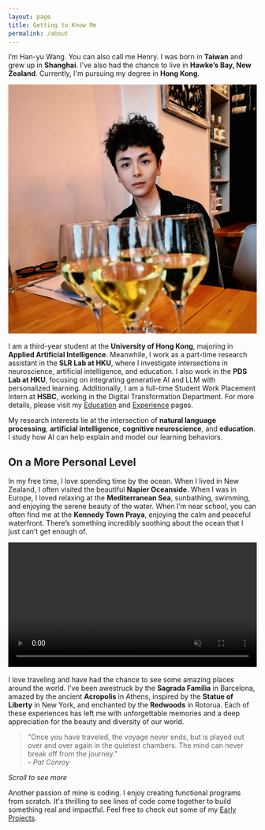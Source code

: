 ```yaml
---
layout: page
title: Getting to Know Me
permalink: /about
---
```


<style>
video, .fallback-image {
    width: 100%;
}
</style>

<p>I’m Han-yu Wang. You can also call me Henry. I was born in <strong>Taiwan</strong> and grew up in <strong>Shanghai</strong>. I’ve also had the chance to live in <strong>Hawke’s Bay, New Zealand</strong>. Currently, I'm pursuing my degree in <strong>Hong Kong</strong>.</p>
    
<img src="/assets/img/henry.jpg" alt="Henry">

<p>I am a third-year student at the <strong>University of Hong Kong</strong>, majoring in <strong>Applied Artificial Intelligence</strong>. Meanwhile, I work as a part-time research assistant in the <strong>SLR Lab at HKU</strong>, where I investigate intersections in neuroscience, artificial intelligence, and education. I also work in the <strong>PDS Lab at HKU</strong>, focusing on integrating generative AI and LLM with personalized learning. Additionally, I am a full-time Student Work Placement Intern at <strong>HSBC</strong>, working in the Digital Transformation Department. For more details, please visit my <a href="https://henryhyw.github.io/education.html">Education</a> and <a href="https://henryhyw.github.io/experience.html">Experience</a> pages.</p>

<p>My research interests lie at the intersection of <strong>natural language processing</strong>, <strong>artificial intelligence</strong>, <strong>cognitive neuroscience</strong>, and <strong>education</strong>. I study how AI can help explain and model our learning behaviors.</p>

<h2>On a More Personal Level</h2>

<p>In my free time, I love spending time by the ocean. When I lived in New Zealand, I often visited the beautiful <strong>Napier Oceanside</strong>. When I was in Europe, I loved relaxing at the <strong>Mediterranean Sea</strong>, sunbathing, swimming, and enjoying the serene beauty of the water. When I’m near school, you can often find me at the <strong>Kennedy Town Praya</strong>, enjoying the calm and peaceful waterfront. There’s something incredibly soothing about the ocean that I just can’t get enough of.</p>

<video id="videoElement" muted autoplay loop playsinline>
    <source src="/assets/vid/napier.mp4" type="video/mp4">
</video>
<img src="/assets/img/napier.png" alt="Travel" class="fallback-image" style="display: none;">

<p>I love traveling and have had the chance to see some amazing places around the world. I’ve been awestruck by the <strong>Sagrada Família</strong> in Barcelona, amazed by the ancient <strong>Acropolis</strong> in Athens, inspired by the <strong>Statue of Liberty</strong> in New York, and enchanted by the <strong>Redwoods</strong> in Rotorua. Each of these experiences has left me with unforgettable memories and a deep appreciation for the beauty and diversity of our world.</p>

<blockquote>
    "Once you have traveled, the voyage never ends, but is played out over and over again in the quietest chambers. The mind can never break off from the journey."
    <br>
    <em>- Pat Conroy</em>
</blockquote>

<div id="scroll-container" class="scroll-container"></div>
<p><em>Scroll to see more</em></p>

<p>Another passion of mine is coding. I enjoy creating functional programs from scratch. It's thrilling to see lines of code come together to build something real and impactful. Feel free to check out some of my <a href="https://henryhyw.github.io/early.html">Early Projects</a>.</p>

<script>
  // Array of image filenames
  const imageFilenames = [
    'athens1.jpg',
    'athens2.jpg',
    'athens3.jpg',
    'athens4.jpg',
    'athens5.jpg',
    'athens6.jpg',
    'athens7.jpg',
    'athens8.jpg',
    'athens9.jpg',
    'athens10.jpg',
    'athens11.jpg',
    'athens12.jpg',
    'athens13.jpg',
    'athens14.jpg',
    'athens15.jpg',
    'beijing1.jpg',
    'hongkong1.jpg',
    'hongkong2.jpg',
    'hongkong3.jpg',
    'hongkong4.jpg',
    'hongkong5.jpg',
    'hongkong6.jpg',
    'hongkong7.jpg',
    'hongkong8.jpg',
    'hkdisney1.jpg',
    'hkdisney2.jpg',
    'hkdisney3.jpg',
    'hkdisney4.jpg',
    'hkdisney5.jpg',
    'napier1.jpg',
    'rotorua1.jpg',
    'shanghai1.jpg',
    'shanghai2.jpg',
    'tainan1.jpg'
  ];

  // Function to shuffle an array
  function shuffle(array) {
    for (let i = array.length - 1; i > 0; i--) {
      const j = Math.floor(Math.random() * (i + 1));
      [array[i], array[j]] = [array[j], array[i]];
    }
    return array;
  }

  // Shuffle the image filenames
  const shuffledFilenames = shuffle(imageFilenames);

  document.addEventListener("DOMContentLoaded", function() {
    // Get the scroll-container div
    const container = document.getElementById('scroll-container');

    // Dynamically create img elements and append them to the container
    shuffledFilenames.forEach(filename => {
      const img = document.createElement('img');
      img.src = `/assets/gallery/${filename}`;
      container.appendChild(img);
    });

    const modal = document.getElementById('modal');
    const modalImg = document.getElementById('modal-image');
    const closeBtn = document.getElementsByClassName('close')[0];

    document.querySelectorAll('div.scroll-container img').forEach(img => {
        img.addEventListener('click', () => {
            modal.style.display = 'flex';
            modalImg.src = img.src;
        });
    });

    closeBtn.addEventListener('click', () => {
        modal.style.display = 'none';
    });
  });
</script>

<script>
    function checkVideoCompatibility() {
        const videoElement = document.getElementById('videoElement');
        const fallbackImage = document.querySelector('.fallback-image');

        // Check if the video is playable
        videoElement.addEventListener('error', () => {
            videoElement.style.display = 'none';
            fallbackImage.style.display = 'block';
        });

        // Attempt to play the video, if it fails, switch to the fallback image
        videoElement.play().catch(() => {
            videoElement.style.display = 'none';
            fallbackImage.style.display = 'block';
        });
    }

    window.onload = () => {
        checkVideoCompatibility();
    };

    // Mute/unmute button
    const videoElement = document.getElementById('videoElement');
    videoElement.addEventListener('click', () => {
        videoElement.muted = !videoElement.muted;
    });
</script>